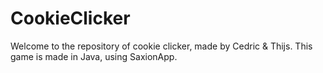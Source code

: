 # CookieClicker
Welcome to the repository of cookie clicker, made by Cedric & Thijs.
This game is made in Java, using SaxionApp.
